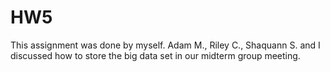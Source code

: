 # HW5
This assignment was done by myself. Adam M., Riley C., Shaquann S. and I discussed how to store the big data set in our midterm group meeting.
